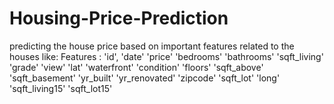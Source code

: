 # Housing-Price-Prediction
predicting the house price based on important features related to the houses like:
Features :
'id', 
'date'
'price'
'bedrooms'
'bathrooms'
'sqft_living'
'grade'
'view'
'lat'
'waterfront'
'condition'
'floors'
'sqft_above'
'sqft_basement'
'yr_built'
'yr_renovated'
'zipcode'
'sqft_lot'
'long'
'sqft_living15'
'sqft_lot15'

